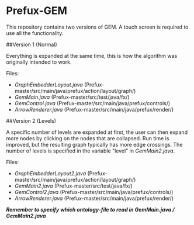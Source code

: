 # Prefux-GEM

This repository contains two versions of GEM. A touch screen is required to use all the functionality.

##Version 1 (Normal)

Everything is expanded at the same time, this is how the algorithm was originally intended to work.

Files:
- *GraphEmbedderLayout.java* (Prefux-master/src/main/java/prefux/action/layout/graph/)
- *GemMain.java* (Prefux-master/src/test/java/fx/)
- *GemControl.java* (Prefux-master/src/main/java/prefux/controls/)
- *ArrowRenderer.java* (Prefux-master/src/main/java/prefux/render/)

##Version 2 (Levels)

A specific number of levels are expanded at first, the user can then expand more nodes by clicking on the nodes that are collapsed.
Run time is improved, but the resulting graph typically has more edge crossings. The number of levels is specified in the variable "level" in *GemMain2.java*.

Files:
- *GraphEmbedderLayout2.java* (Prefux-master/src/main/java/prefux/action/layout/graph/)
- *GemMain2.java* (Prefux-master/src/test/java/fx/)
- *GemControl2.java* (Prefux-master/src/main/java/prefux/controls/)
- *ArrowRenderer.java* (Prefux-master/src/main/java/prefux/render/)

**_Remember to specify which ontology-file to read in GemMain.java / GemMain2.java_**
